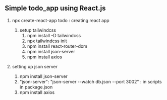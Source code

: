 ## Simple todo_app using React.js

1. npx create-react-app todo : creating react app

   1. setup tailwindcss
      1. npm install -D tailwindcss
      2. npx tailwindcss init
      3. npm install react-router-dom
      4. npm install json-server
      5. npm install axios

2. setting up json server
   1. npm install json-server
   2. "json-server": "json-server --watch db.json --port 3002" : in scripts in package.json
   3. npm install axios
